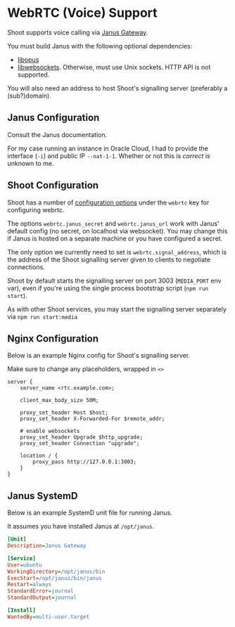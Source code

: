 # WebRTC (Voice) Support

Shoot supports voice calling via [Janus Gateway](https://github.com/meetecho/janus-gateway).

You must build Janus with the following optional dependencies:
- [libopus](https://opus-codec.org/)
- [libwebsockets](https://libwebsockets.org/). Otherwise, must use Unix sockets. HTTP API is not supported.

You will also need an address to host Shoot's signalling server (preferably a (sub?)domain).

## Janus Configuration

Consult the Janus documentation.

For my case running an instance in Oracle Cloud, I had to provide the interface (`-i`) and public IP `--nat-1-1`.
Whether or not this is *correct* is unknown to me.

## Shoot Configuration

Shoot has a number of [configuration options](https://github.com/MaddyUnderStars/shoot/blob/main/src/util/config.ts) under the `webrtc` key for configuring webrtc.

The options `webrtc.janus_secret` and `webrtc.janus_url` work with Janus' default config (no secret, on localhost via websocket). You may change this if Janus is hosted on a separate machine or you have configured a secret.

The only option we currently need to set is `webrtc.signal_address`, which is the address of the Shoot signalling server given to clients to negotiate connections.

Shoot by default starts the signalling server on port 3003 (`MEDIA_PORT` env var), even if you're using the single process bootstrap script (`npm run start`).

As with other Shoot services, you may start the signalling server separately via `npm run start:media`

## Nginx Configuration

Below is an example Nginx config for Shoot's signalling server.

Make sure to change any placeholders, wrapped in `<>`

```nginx
server {
	server_name <rtc.example.com>;

	client_max_body_size 50M;

    proxy_set_header Host $host;
    proxy_set_header X-Forwarded-For $remote_addr;

	# enable websockets
    proxy_set_header Upgrade $http_upgrade;
    proxy_set_header Connection "upgrade";

    location / {
        proxy_pass http://127.0.0.1:3003;
    }
}
```

## Janus SystemD

Below is an example SystemD unit file for running Janus.

It assumes you have installed Janus at `/opt/janus`.

```ini
[Unit]
Description=Janus Gateway

[Service]
User=ubuntu
WorkingDirectory=/opt/janus/bin
ExecStart=/opt/janus/bin/janus
Restart=always
StandardError=journal
StandardOutput=journal

[Install]
WantedBy=multi-user.target
```
